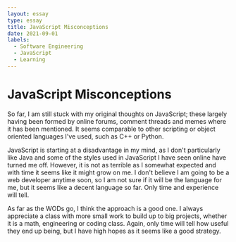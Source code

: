 ```yaml
---
layout: essay
type: essay
title: JavaScript Misconceptions
date: 2021-09-01
labels:
  - Software Engineering
  - JavaScript
  - Learning
---
```


# JavaScript Misconceptions

So far, I am still stuck with my original thoughts on JavaScript; these largely having been formed by online forums, comment threads
and memes where it has been mentioned. It seems comparable to other scripting or object oriented languages I've used, such as C++ or Python. 

JavaScript is starting at a disadvantage in my mind, as I don't particularly like Java and some of the styles used in JavaScript I have seen online have turned me off.
However, it is not as terrible as I somewhat expected and with time it seems like it might grow on me. I don't believe I am going to be a web developer anytime soon, so I am not sure if it will be the language for me, but it seems like a decent language so far. Only time and experience will tell.

As far as the WODs go, I think the approach is a good one. I always appreciate a class with more small work to build up to big projects, whether it is a math, engineering or coding class. Again, only time will tell how useful they end up being, but I have high hopes as it seems like a good strategy.
